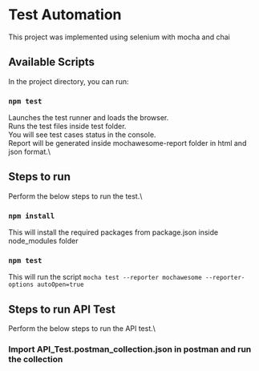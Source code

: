 # Test Automation

This project was implemented using selenium with mocha and chai

## Available Scripts

In the project directory, you can run:

### `npm test`
Launches the test runner and loads the browser.\
Runs the test files inside test folder.\
You will see test cases status in the console.\
Report will be generated inside mochawesome-report folder in html and json format.\

## Steps to run
Perform the below steps to run the test.\

### `npm install`
This will install the required packages from package.json inside node_modules folder

### `npm test`
This will run the script `mocha test --reporter mochawesome --reporter-options autoOpen=true` 


## Steps to run API Test
Perform the below steps to run the API test.\

### Import API_Test.postman_collection.json in postman and run the collection
